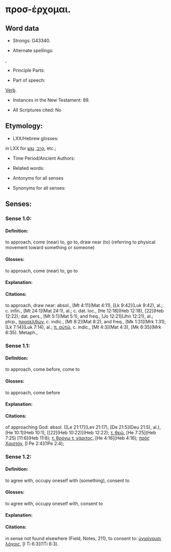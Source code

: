 # προσ-έρχομαι.

<!-- Status: S2=NeedsReview -->
<!-- Lexica used for edits: BDAG, FFM, LN, A-S -->

## Word data

* Strongs: G43340.

* Alternate spellings:

,

* Principle Parts: 


* Part of speech: 

[Verb](http://ugg.readthedocs.io/en/latest/verb.html).

* Instances in the New Testament: 89.

* All Scriptures cited: No

## Etymology: 


* LXX/Hebrew glosses: 

in LXX for [קרב](//en-uhl/H7126), [נגשׁ](//en-uhl/H5066), etc.;

* Time Period/Ancient Authors: 


* Related words: 

* Antonyms for all senses

* Synonyms for all senses: 


## Senses: 


### Sense  1.0: 

#### Definition: 

to approach, come (near) to, go to, draw near (to) (referring to physical movement toward something or someone)

#### Glosses: 

to approach, come (near) to, go to

#### Explanation: 


#### Citations: 

to approach, draw near: absol., [Mt 4:11](Mat 4:11), [Lk 9:42](Luk 9:42), al.; c. infin., [Mt 24:1](Mat 24:1), al.; c. dat. loc., [He 12:18](Heb 12:18), [22](Heb 12:22); dat. pers., [Mt 5:1](Mat 5:1), and freq., [Jo 12:21](Jhn 12:21), al.; ptcp., [προσελθών](), c. indic., [Mt 8:2](Mat 8:2), and freq., [Mk 1:31](Mrk 1:31), [Lk 7:14](Luk 7:14), al.; [π. αὐτῷ](), c. indic., [Mt 4:3](Mat 4:3), [Mk 6:35](Mrk 6:35). Metaph.,

### Sense  1.1: 

#### Definition: 

to approach, come before, come to

#### Glosses:

to approach, come before

#### Explanation:


#### Citations: 

of approaching God: absol. ([Le 21:17](Lev 21:17), [De 21:5](Deu 21:5), al.), [He 10:1](Heb 10:1), [[22](Heb 10:22)](Heb 12:22); [τ. θεῷ](), [He 7:25](Heb 7:25) [11:6](Heb 11:6); [τ. θρόνῳ τ. χάριτος](), [He 4:16](Heb 4:16); [πρὸς Χριστόν](), [I Pe 2:4](1Pe 2:4);

### Sense  1.2: 

#### Definition: 

to agree with, occupy oneself with (something), consent to

#### Glosses: 

to agree with, occupy oneself with, consent to

#### Explanation: 


#### Citations: 

in sense not found elsewhere (Field, Notes, 211), to consent to: [ὑγιαίνουσι λόγοις](), [I Ti 6:3](1Ti 6:3).
